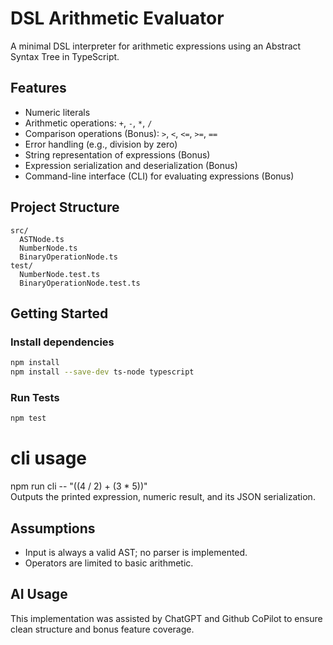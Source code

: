 # DSL Arithmetic Evaluator

A minimal DSL interpreter for arithmetic expressions using an Abstract Syntax Tree in TypeScript.

## Features
- Numeric literals
- Arithmetic operations: `+`, `-`, `*`, `/`
- Comparison operations (Bonus): `>`, `<`, `<=`, `>=`, `==`
- Error handling (e.g., division by zero)
- String representation of expressions (Bonus)
- Expression serialization and deserialization (Bonus)
- Command-line interface (CLI) for evaluating expressions (Bonus)

## Project Structure
```
src/
  ASTNode.ts
  NumberNode.ts
  BinaryOperationNode.ts
test/
  NumberNode.test.ts
  BinaryOperationNode.test.ts
```

## Getting Started

### Install dependencies
```bash
npm install
npm install --save-dev ts-node typescript

```

### Run Tests
```bash
npm test
```

# cli usage
npm run cli -- "((4 / 2) + (3 * 5))"
<br>Outputs the printed expression, numeric result, and its JSON serialization.<br>

## Assumptions
- Input is always a valid AST; no parser is implemented.
- Operators are limited to basic arithmetic.

## AI Usage
This implementation was assisted by ChatGPT and Github CoPilot to ensure clean structure and bonus feature coverage.
